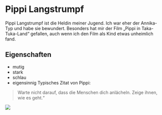 # Pippi Langstrumpf
Pippi Langstrumpf ist die Heldin meiner Jugend. Ich war eher der Annika-Typ und habe sie bewundert. Besonders hat mir der Film „Pippi in Taka-Tuka-Land“ gefallen, auch wenn ich den Film als Kind etwas unheimlich fand.
## Eigenschaften
* mutig
* stark
* schlau
* eigensinnig
Typisches Zitat von Pippi: 
> Warte nicht darauf, dass die Menschen dich anlächeln. 
> Zeige ihnen, wie es geht.“
<img src="https://cdn.pixabay.com/photo/2018/04/23/21/48/doll-3345684_1280.jpg"/>
